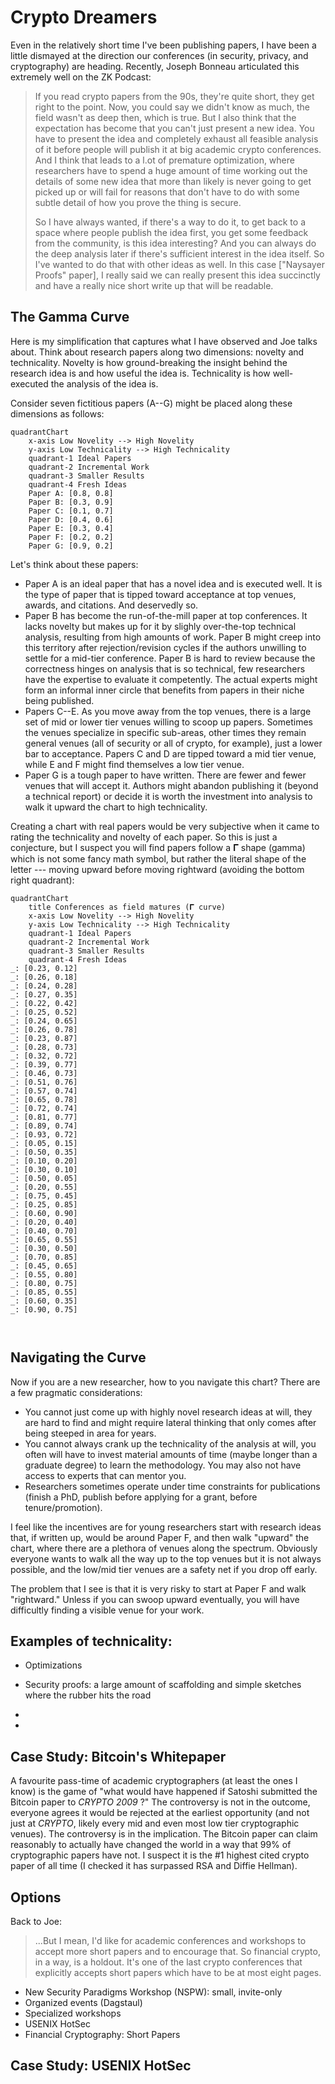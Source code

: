 # Crypto Dreamers

Even in the relatively short time I've been publishing papers, I have been a little dismayed at the direction our conferences (in security, privacy, and cryptography) are heading. Recently, Joseph Bonneau articulated this extremely well on the ZK Podcast:

> If you read crypto papers from the 90s, they're quite short, they get right to the point. Now, you could say we didn't know as much, the field wasn't as deep then, which is true. But I also think that the expectation has become that you can't just present a new idea. You have to present the idea and completely exhaust all feasible analysis of it before people will publish it at big academic crypto conferences. And I think that leads to a l.ot of premature optimization, where researchers have to spend a huge amount of time working out the details of some new idea that more than likely is never going to get picked up or will fail for reasons that don't have to do with some subtle detail of how you prove the thing is secure.
>
> So I have always wanted, if there's a way to do it, to get back to a space where people publish the idea first, you get some feedback from the community, is this idea interesting? And you can always do the deep analysis later if there's sufficient interest in the idea itself. So I've wanted to do that with other ideas as well. In this case ["Naysayer Proofs" paper], I really said we can really present this idea succinctly and have a really nice short write up that will be readable.



## The Gamma Curve

Here is my simplification that captures what I have observed and Joe talks about. Think about research papers along two dimensions: novelty and technicality. Novelty is how ground-breaking the insight behind the research idea is and how useful the idea is. Technicality is how well-executed the analysis of the idea is.

Consider seven fictitious papers (A--G) might be placed along these dimensions as follows:

```mermaid
quadrantChart
    x-axis Low Novelity --> High Novelity
    y-axis Low Technicality --> High Technicality
    quadrant-1 Ideal Papers
    quadrant-2 Incremental Work
    quadrant-3 Smaller Results
    quadrant-4 Fresh Ideas
    Paper A: [0.8, 0.8]
    Paper B: [0.3, 0.9]
    Paper C: [0.1, 0.7]
    Paper D: [0.4, 0.6]
    Paper E: [0.3, 0.4]
    Paper F: [0.2, 0.2]
    Paper G: [0.9, 0.2]

```

Let's think about these papers:

* Paper A is an ideal paper that has a novel idea and is executed well. It is the type of paper that is tipped toward acceptance at top venues, awards, and citations. And deservedly so. 
* Paper B has become the run-of-the-mill paper at top conferences. It lacks novelty but makes up for it by slighly over-the-top technical analysis, resulting from high amounts of work. Paper B might creep into this territory after rejection/revision cycles if the authors unwilling to settle for a mid-tier conference. Paper B is hard to review because the correctness hinges on analysis that is so technical, few researchers have the expertise to evaluate it competently. The actual experts might form an informal inner circle that benefits from papers in their niche being published. 
* Papers C--E. As you move away from the top venues, there is a large set of mid or lower tier venues willing to scoop up papers. Sometimes the venues specialize in specific sub-areas, other times they remain general venues (all of security or all of crypto, for example), just a lower bar to acceptance. Papers C and D are tipped toward a mid tier venue, while E and F might find themselves a low tier venue. 
* Paper G is a tough paper to have written. There are fewer and fewer venues that will accept it. Authors might abandon publishing it (beyond a technical report) or decide it is worth the investment into analysis to walk it upward the chart to high technicality. 

Creating a chart with real papers would be very subjective when it came to rating the technicality and novelty of each paper. So this is just a conjecture, but I suspect you will find papers follow a 𝚪 shape (gamma) which is not some fancy math symbol, but rather the literal shape of the letter --- moving upward before moving rightward (avoiding the bottom right quadrant):

```mermaid
quadrantChart
    title Conferences as field matures (𝚪 curve)
    x-axis Low Novelity --> High Novelity
    y-axis Low Technicality --> High Technicality
    quadrant-1 Ideal Papers
    quadrant-2 Incremental Work
    quadrant-3 Smaller Results
    quadrant-4 Fresh Ideas
_: [0.23, 0.12]
_: [0.26, 0.18]
_: [0.24, 0.28]
_: [0.27, 0.35]
_: [0.22, 0.42]
_: [0.25, 0.52]
_: [0.24, 0.65]
_: [0.26, 0.78]
_: [0.23, 0.87]
_: [0.28, 0.73]
_: [0.32, 0.72]
_: [0.39, 0.77]
_: [0.46, 0.73]
_: [0.51, 0.76]
_: [0.57, 0.74]
_: [0.65, 0.78]
_: [0.72, 0.74]
_: [0.81, 0.77]
_: [0.89, 0.74]
_: [0.93, 0.72]
_: [0.05, 0.15]
_: [0.50, 0.35]
_: [0.10, 0.20]
_: [0.30, 0.10]
_: [0.50, 0.05]
_: [0.20, 0.55]
_: [0.75, 0.45]
_: [0.25, 0.85]
_: [0.60, 0.90]
_: [0.20, 0.40]
_: [0.40, 0.70]
_: [0.65, 0.55]
_: [0.30, 0.50]
_: [0.70, 0.85]
_: [0.45, 0.65]
_: [0.55, 0.80]
_: [0.80, 0.75]
_: [0.85, 0.55]
_: [0.60, 0.35]
_: [0.90, 0.75]



```



## Navigating the Curve

Now if you are a new researcher, how to you navigate this chart? There are a few pragmatic considerations:

* You cannot just come up with highly novel research ideas at will, they are hard to find and might require lateral thinking that only comes after being steeped in area for years. 
* You cannot always crank up the technicality of the analysis at will, you often will have to invest material amounts of time (maybe longer than a graduate degree) to learn the methodology. You may also not have access to experts that can mentor you.
* Researchers sometimes operate under time constraints for publications (finish a PhD, publish before applying for a grant, before tenure/promotion).

I feel like the incentives are for young researchers start with research ideas that, if written up, would be around Paper F, and then walk "upward" the chart, where there are a plethora of venues along the spectrum. Obviously everyone wants to walk all the way up to the top venues but it is not always possible, and the low/mid tier venues are a safety net if you drop off early. 

The problem that I see is that it is very risky to start at Paper F and walk "rightward." Unless if you can swoop upward eventually, you will have difficultly finding a visible venue for your work.



## Examples of technicality:

* Optimizations
* Security proofs: a large amount of scaffolding and simple sketches where the rubber hits the road
* 



* 



## Case Study: Bitcoin's Whitepaper

A favourite pass-time of academic cryptographers (at least the ones I know) is the game of "what would have happened if Satoshi submitted the Bitcoin paper to *CRYPTO 2009* ?" The controversy is not in the outcome, everyone agrees it would be rejected at the earliest opportunity (and not just at *CRYPTO*, likely every mid and even most low tier cryptographic venues). The controversy is in the implication. The Bitcoin paper can claim reasonably to actually have changed the world in a way that 99% of cryptographic papers have not. I suspect it is the #1 highest cited crypto paper of all time (I checked it has surpassed RSA and Diffie Hellman).









## Options

Back to Joe:

> ...But I mean, I'd like for academic conferences and workshops to accept more short papers and to encourage that. So financial crypto, in a way, is a holdout. It's one of the last crypto conferences that explicitly accepts short papers which have to be at most eight pages.



* New Security Paradigms Workshop (NSPW): small, invite-only 
* Organized events (Dagstaul)
* Specialized workshops
* USENIX HotSec
* Financial Cryptography: Short Papers



## Case Study: USENIX HotSec

